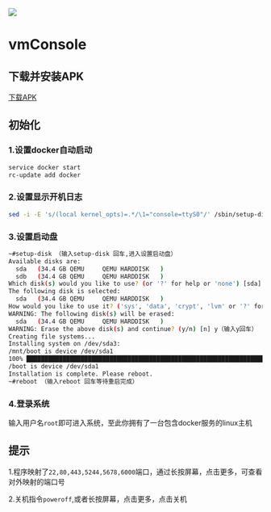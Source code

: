 ![](./images/banner.png)

# vmConsole
## 下载并安装APK
  [下载APK](https://github.com/zhangazheng/vmConsole/releases/download/v1.10.1/vmConsole-v1.10.1-release.apk)
## 初始化
### 1.设置docker自动启动
  ```bash
  service docker start
  rc-update add docker
  ```
### 2.设置显示开机日志
  ```bash
  sed -i -E 's/(local kernel_opts)=.*/\1="console=ttyS0"/' /sbin/setup-disk
  ```
### 3.设置启动盘
  ```bash
  ~#setup-disk （输入setup-disk 回车,进入设置启动盘）
  Available disks are:
    sda   (34.4 GB QEMU     QEMU HARDDISK   )
    sdb   (34.4 GB QEMU     QEMU HARDDISK   )
  Which disk(s) would you like to use? (or '?' for help or 'none') [sda]（回车,使用默认值）
  The following disk is selected:
    sda   (34.4 GB QEMU     QEMU HARDDISK   )
  How would you like to use it? ('sys', 'data', 'crypt', 'lvm' or '?' for help) [?] sys （输入sys回车）
  WARNING: The following disk(s) will be erased:
    sda   (34.4 GB QEMU     QEMU HARDDISK   )
  WARNING: Erase the above disk(s) and continue? (y/n) [n] y（输入y回车）
  Creating file systems...
  Installing system on /dev/sda3:
  /mnt/boot is device /dev/sda1
  100% ███████████████████████████████████████████████████████████████████████████==> initramfs: creating /boot/initramfs-virt
  /boot is device /dev/sda1
  Installation is complete. Please reboot.
  ~#reboot （输入reboot 回车等待重启完成）
  ```
### 4.登录系统

  输入用户名`root`即可进入系统，至此你拥有了一台包含docker服务的linux主机

## 提示
1.程序映射了`22,80,443,5244,5678,6000`端口，通过长按屏幕，点击更多，可查看对外映射的端口号

2.关机指令`poweroff`,或者长按屏幕，点击更多，点击关机
